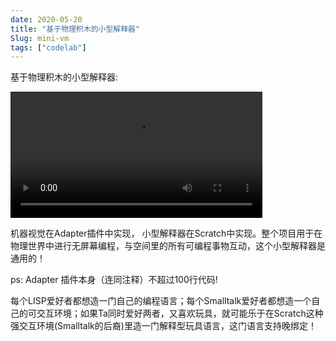 ```yaml
---
date: 2020-05-20
title: "基于物理积木的小型解释器"
Slug: mini-vm
tags: ["codelab"]
---
```



基于物理积木的小型解释器:

<!--truncate-->

<video width="80%" src="https://adapter.codelab.club/video/1589977785885032.mp4" controls="controls"></video>


机器视觉在Adapter插件中实现， 小型解释器在Scratch中实现。整个项目用于在物理世界中进行无屏幕编程，与空间里的所有可编程事物互动，这个小型解释器是通用的！

ps: Adapter 插件本身（连同注释）不超过100行代码!

每个LISP爱好者都想造一门自己的编程语言；每个Smalltalk爱好者都想造一个自己的可交互环境；如果Ta同时爱好两者，又喜欢玩具，就可能乐于在Scratch这种强交互环境(Smalltalk的后裔)里造一门解释型玩具语言，这门语言支持晚绑定！


